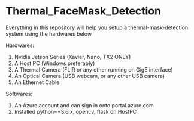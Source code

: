# Thermal_FaceMask_Detection

Everything in this repository will help you setup a thermal-mask-detection system using the hardwares below

Hardwares:
1. Nvidia Jetson Series (Xavier, Nano, TX2 ONLY)
2. A Host PC (Windows preferably)
3. A Thermal Camera (FLIR or any other running on GigE interface)
4. An Optical Camera (USB webcam, or any other USB camera)
5. An Ethernet Cable

Softwares:
1. An Azure account and can sign in onto portal.azure.com
2. Installed python==3.6.x, opencv, flask on HostPC

